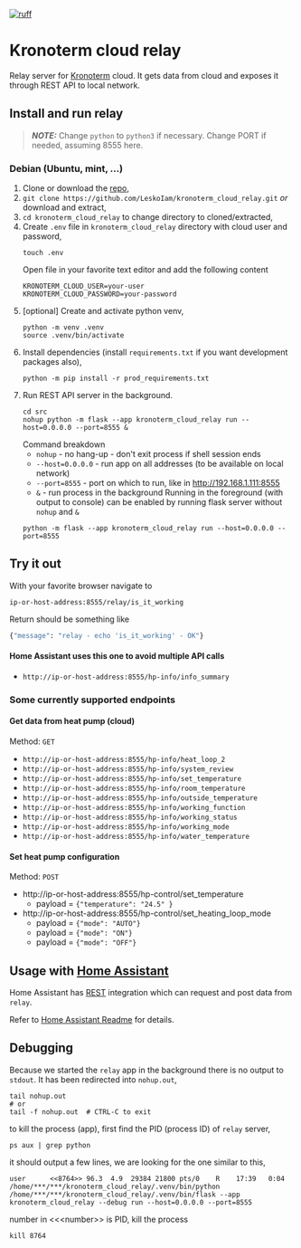 [![ruff](https://github.com/LeskoIam/kronoterm_cloud_relay/actions/workflows/ruff.yml/badge.svg?branch=master)](https://github.com/LeskoIam/kronoterm_cloud_relay/actions/workflows/ruff.yml)
# Kronoterm cloud relay

Relay server for [Kronoterm](https://kronoterm.com//) cloud. It gets data from cloud and exposes it through REST API to local network. 

## Install and run relay
> **_NOTE:_**  Change `python` to `python3` if necessary. Change PORT if needed, assuming 8555 here.
### Debian (Ubuntu, mint, ...)
1. Clone or download the [repo](https://github.com/LeskoIam/kronoterm_cloud_relay),
2. `git clone https://github.com/LeskoIam/kronoterm_cloud_relay.git` *or* download and extract,
3. `cd kronoterm_cloud_relay` to change directory to cloned/extracted,
4. Create `.env` file in `kronoterm_cloud_relay` directory with cloud user and password,
   ```shell
   touch .env
   ```
   Open file in your favorite text editor and add the following content
   ```dotenv
   KRONOTERM_CLOUD_USER=your-user
   KRONOTERM_CLOUD_PASSWORD=your-password
   ```
5. [optional] Create and activate python venv,
   ```shell
   python -m venv .venv
   source .venv/bin/activate
   ```
6. Install dependencies (install `requirements.txt` if you want development packages also),
   ```shell
   python -m pip install -r prod_requirements.txt
   ```
7. Run REST API server in the background.
   ```shell
   cd src
   nohup python -m flask --app kronoterm_cloud_relay run --host=0.0.0.0 --port=8555 &
   ```
   Command breakdown
   - `nohup` - no hang-up - don't exit process if shell session ends
   - `--host=0.0.0.0` - run app on all addresses (to be available on local network)
   - `--port=8555` - port on which to run, like in http://192.168.1.111:8555
   - `&` - run process in the background
   Running in the foreground (with output to console) can be enabled by running flask server without `nohup` and `&`
   ```shell
   python -m flask --app kronoterm_cloud_relay run --host=0.0.0.0 --port=8555
   ```


## Try it out
With your favorite browser navigate to 

`ip-or-host-address:8555/relay/is_it_working`

Return should be something like
```python
{"message": "relay - echo 'is_it_working' - OK"}
```
#### Home Assistant uses this one to avoid multiple API calls
- `http://ip-or-host-address:8555/hp-info/info_summary`

### Some currently supported endpoints
#### Get data from heat pump (cloud)
Method: `GET`
- `http://ip-or-host-address:8555/hp-info/heat_loop_2`
- `http://ip-or-host-address:8555/hp-info/system_review`
- `http://ip-or-host-address:8555/hp-info/set_temperature`
- `http://ip-or-host-address:8555/hp-info/room_temperature`
- `http://ip-or-host-address:8555/hp-info/outside_temperature`
- `http://ip-or-host-address:8555/hp-info/working_function`
- `http://ip-or-host-address:8555/hp-info/working_status`
- `http://ip-or-host-address:8555/hp-info/working_mode`
- `http://ip-or-host-address:8555/hp-info/water_temperature`
#### Set heat pump configuration
Method: `POST`
- http://ip-or-host-address:8555/hp-control/set_temperature
  - payload = `{"temperature": "24.5" }`
- http://ip-or-host-address:8555/hp-control/set_heating_loop_mode
  - payload = `{"mode": "AUTO"}`
  - payload = `{"mode": "ON"}`
  - payload = `{"mode": "OFF"}`


## Usage with [Home Assistant](https://www.home-assistant.io/)
Home Assistant has [REST](https://www.home-assistant.io/integrations/rest) integration which can request and post data from `relay`.

Refer to [Home Assistant Readme](./docs/home_assistant.md) for details.


## Debugging

   Because we started the `relay` app in the background there is no output to `stdout`. It has been redirected into
   `nohup.out`,
   ```shell
   tail nohup.out
   # or
   tail -f nohup.out  # CTRL-C to exit
   ```
   to kill the process (app), first find the PID (process ID) of `relay` server,
   ```shell
   ps aux | grep python
   ```
   it should output a few lines, we are looking for the one similar to this,
   ```shell
   user      <<8764>> 96.3  4.9  29384 21800 pts/0    R    17:39   0:04 /home/***/***/kronoterm_cloud_relay/.venv/bin/python /home/***/***/kronoterm_cloud_relay/.venv/bin/flask --app kronoterm_cloud_relay --debug run --host=0.0.0.0 --port=8555
   ```
   number in \<\<<number\>\> is PID, kill the process
   ```shell
   kill 8764
   ```